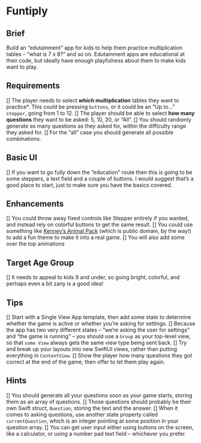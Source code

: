 # Funtiply

## Brief
Build an “edutainment” app for kids to help them practice multiplication tables – “what is 7 x 8?” and so on. Edutainment apps are educational at their code, but ideally have enough playfulness about them to make kids want to play.

## Requirements
[] The player needs to select **which multiplication** tables they want to practice*. This could be pressing `buttons`, or it could be an “Up to…” `stepper`, going from 1 to 12.
[] The player should be able to select **how many questions** they want to be asked: 5, 10, 20, or “All”.
[] You should randomly generate as many questions as they asked for, within the difficulty range they asked for. 
[] For the “all” case you should generate all possible combinations.

## Basic UI
[] If you want to go fully down the “education” route then this is going to be some steppers, a text field and a couple of buttons. I would suggest that’s a good place to start, just to make sure you have the basics covered.

## Enhancements
[] You could throw away fixed controls like Stepper entirely if you wanted, and instead rely on colorful buttons to get the same result. 
[] You could use something like [Kenney’s Animal Pack](https://kenney.nl/assets/animal-pack-redux) (which is public domain, by the way!) to add a fun theme to make it into a real game. 
[] You will also add some over the top animations

## Target Age Group
[] It needs to appeal to kids 9 and under, so going bright, colorful, and perhaps even a bit zany is a good idea!

## Tips
[] Start with a Single View App template, then add some state to determine whether the game is active or whether you’re asking for settings.
[] Because the app has two very different states – “we’re asking the user for settings” and “the game is running” – you should use a `Group` as your top-level view, so that `some View` always gets the same view type being sent back.
[] Try and break up your layouts into new SwiftUI views, rather than putting everything in `ContentView`.
[] Show the player how many questions they got correct at the end of the game, then offer to let them play again.

## Hints
[] You should generate all your questions soon as your game starts, storing them as an array of questions.
[] Those questions should probably be their own Swift struct, `Question`, storing the text and the answer.
[] When it comes to asking questions, use another state property called `currentQuestion`, which is an integer pointing at some position in your question array.
[] You can get user input either using buttons on the screen, like a calculator, or using a number pad text field – whichever you prefer.
